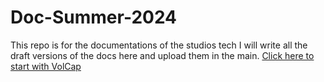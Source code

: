 # Doc-Summer-2024
This repo is for the documentations of the studios tech
I will write all the draft versions of the docs here and upload them in the main.
[Click here to start with VolCap](https://github.com/ayda-hdp/Doc-Summer-2024volcap.md)
